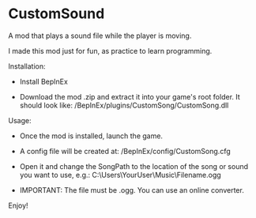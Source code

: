# CustomSound

A mod that plays a sound file while the player is moving.

I made this mod just for fun, as practice to learn programming.

Installation:

* Install BepInEx

* Download the mod .zip and extract it into your game's root folder. It should look like:
/BepInEx/plugins/CustomSong/CustomSong.dll

Usage:

*  Once the mod is installed, launch the game.

* A config file will be created at:
<GameFolder>/BepInEx/config/CustomSong.cfg

* Open it and change the SongPath to the location of the song or sound you want to use, e.g.:
C:\Users\YourUser\Music\Filename.ogg

* IMPORTANT: The file must be .ogg. You can use an online converter.

Enjoy!
